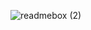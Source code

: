 ![readmebox (2)](https://github.com/semlakune/ssig/assets/107777384/e757a5eb-0670-4c05-9c70-2a4fcf5d2b5d)
